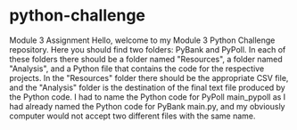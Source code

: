 # python-challenge
Module 3 Assignment
Hello, welcome to my Module 3 Python Challenge repository. Here you should find two folders: PyBank and PyPoll. In each of these folders there should be a folder named "Resources", a folder named "Analysis", and a Python file that contains the code for the respective projects. In the "Resources" folder there should be the appropriate CSV file, and the "Analysis" folder is the destination of the final text file produced by the Python code. I had to name the Python code for PyPoll main_pypoll as I had already named the Python code for PyBank main.py, and my obviously computer would not accept two different files with the same name. 
